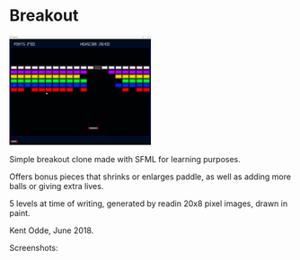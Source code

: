 # Breakout

<img src="https://github.com/oddek/Breakout/blob/master/ex/ex1.png" width="50%">

Simple breakout clone made with SFML for learning purposes.

Offers bonus pieces that shrinks or enlarges paddle, as well as adding more balls or giving extra lives. 

5 levels at time of writing, generated by readin 20x8 pixel images, drawn in paint.


Kent Odde, June 2018.

Screenshots:


